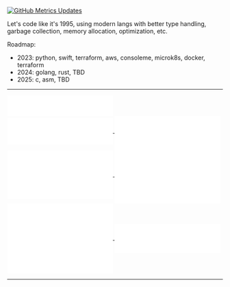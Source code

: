 [![GitHub Metrics Updates](https://github.com/raelldottin/raelldottin/actions/workflows/metrics.yml/badge.svg)](https://github.com/raelldottin/raelldottin/actions/workflows/metrics.yml)

Let's code like it's 1995, using modern langs with better type handling, garbage collection, memory allocation, optimization, etc.

Roadmap:

- 2023: python, swift, terraform, aws, consoleme, microk8s, docker, terraform
- 2024: golang, rust, TBD
- 2025: c, asm, TBD

---

<a href="https://github.com/raelldottin">
  <img align="center" width="49%" src="./header.svg" />
</a>
<br/>
<a href="https://github.com/raelldottin">
  <img align="center" width="49%" src="./repositories.svg" />
</a>
<a href="https://github.com/raelldottin">
  <img align="center" width="49%" src="./acti_comm.svg" />
</a>

<a href="https://github.com/raelldottin">
  <img align="center" width="49%" src="./iso_calender.svg" />
</a>

<a href="https://github.com/raelldottin">
    <img align="center" width="49%" src="./issue_pr_lang.svg" />
</a>

<a href="https://github.com/raelldottin">
  <img align="center" width="49%" src="./github-habits.svg" />
</a>
<a href="https://github.com/raelldottin">
    <img align="center" width="49%" src="./achievements.svg" />
</a>

---
